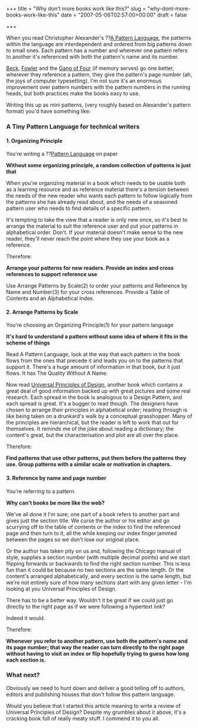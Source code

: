 +++
title = "Why don't more books work like this?"
slug = "why-dont-more-books-work-like-this"
date = "2007-05-06T02:57:00+00:00"
draft = false

+++

When you read Christopher Alexander's ??[A Pattern Language](amazon:0195019199??), the patterns within the language are interdependent and ordered from big patterns down to small ones. Each pattern has a number and wherever one pattern refers to another it's referenced with both the pattern's name and its number.

[Beck](amazon:013476904X), [Fowler](0201485672) and the [Gang of Four](amazon:0201633612) (if memory serves) go one better, wherever they reference a pattern, they give the pattern's page number (ah, the joys of computer typesetting). I'm not sure it's an enormous improvement over pattern numbers with the pattern numbers in the running heads, but both practices make the books easy to use.

Writing this up as mini patterns, (very roughly based on Alexander's pattern format) you'd have something like:

### A Tiny Pattern Language for technical writers

#### 1. Organizing Principle

You're writing a ??[Pattern Language](amazon:019019199??) on paper

<strong>Without some organizing principle, a random collection of patterns is just that</strong>

When you're organizing material in a book which needs to be usable both as a learning resource and as reference material there's a tension between the needs of the new reader who wants each pattern to follow logically from the patterns she has already read about, and the needs of a seasoned pattern user who needs to find details of a specific pattern.

It's tempting to take the view that a reader is only new once, so it's best to arrange the material to suit the reference user and put your patterns in alphabetical order. Don't. If your material doesn't make sense to the new reader, they'll never reach the point where they use your book as a reference.

Therefore:

<strong>Arrange your patterns for new readers. Provide an index and cross references to support reference use</strong>

Use Arrange Patterns by Scale(2) to order your patterns and Reference by Name and Number(3) for your cross references. Provide a Table of Contents and an Alphabetical Index.

#### 2. Arrange Patterns by Scale

You're choosing an Organizing Principle(1) for your pattern language

<strong>It's hard to understand a pattern without some idea of where it fits in the scheme of things</strong>

Read A Pattern Language, look at the way that each pattern in the book flows from the ones that precede it and leads you on to the patterns that support it. There's a huge amount of information in that book, but it just flows. It has The Quality Without A Name.

Now read [Universal Principles of Design](amazon:1592530079), another book which contains a great deal of good information backed up with great pictures and some real research. Each spread in the book is analogous to a Design Pattern, and each spread is great. It's a bugger to read though. The designers have chosen to arrange their principles in alphabetical order; reading through is like being taken on a drunkard's walk by a conceptual grasshopper. Many of the principles are hierarchical, but the reader is left to work that out for themselves. It reminds me of the joke about reading a dictionary; the content's great, but the characterisation and plot are all over the place.

Therefore:

<strong>Find patterns that use other patterns, put them before the patterns they use. Group patterns with a similar scale or motivation in chapters.</strong>

#### 3. Reference by name and page number

You're referring to a pattern.

<strong>Why can't books be more like the web?</strong>

We've all done it I'm sure; one part of a book refers to another part and gives just the section title. We curse the author or his editor and go scurrying off to the table of contents or the index to find the referenced page and then turn to it, all the while keeping our index finger jammed between the pages so we don't lose our original place.

Or the author has taken pity on us and, following the Chicago manual of style, supplies a section number (with multiple decimal points) and we start flipping forwards or backwards to find the right section number. This is less fun than it could be because no two sections are the same length. Or the content's arranged alphabetically, and every section is the same length, but we're not entirely sure of how many sections start with any given letter - I'm looking at you Universal Principles of Design.

There has to be a better way. Wouldn't it be great if we could just go directly to the right page as if we were following a hypertext link?

Indeed it would.

Therefore:

<strong>Whenever you refer to another pattern, use both the pattern's name and its page number; that way the reader can turn directly to the right page without having to visit an index or flip hopefully trying to guess how long each section is.</strong>

### What next?

Obviously we need to hunt down and deliver a good telling off to authors, editors and publishing houses that don't follow this pattern language.

Would you believe that I started this article meaning to write a review of Universal Principles of Design? Despite my grumbles about it above, it's a cracking book full of really meaty stuff. I commend it to you all.
